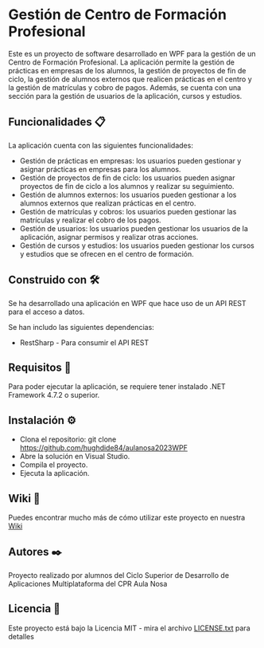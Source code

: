 # Gestión de Centro de Formación Profesional

Este es un proyecto de software desarrollado en WPF para la gestión de un Centro de Formación Profesional. La aplicación permite la gestión de prácticas en empresas de los alumnos, la gestión de proyectos de fin de ciclo, la gestión de alumnos externos que realicen prácticas en el centro y la gestión de matrículas y cobro de pagos. Además, se cuenta con una sección para la gestión de usuarios de la aplicación, cursos y estudios.

## Funcionalidades 📋

La aplicación cuenta con las siguientes funcionalidades:

* Gestión de prácticas en empresas: los usuarios pueden gestionar y asignar prácticas en empresas para los alumnos.
* Gestión de proyectos de fin de ciclo: los usuarios pueden asignar proyectos de fin de ciclo a los alumnos y realizar su seguimiento.
* Gestión de alumnos externos: los usuarios pueden gestionar a los alumnos externos que realizan prácticas en el centro.
* Gestión de matrículas y cobros: los usuarios pueden gestionar las matrículas y realizar el cobro de los pagos.
* Gestión de usuarios: los usuarios pueden gestionar los usuarios de la aplicación, asignar permisos y realizar otras acciones.
* Gestión de cursos y estudios: los usuarios pueden gestionar los cursos y estudios que se ofrecen en el centro de formación.

## Construido con 🛠️

Se ha desarrollado una aplicación en WPF que hace uso de un API REST para el acceso a datos.

Se han includo las siguientes dependencias:

* RestSharp - Para consumir el API REST

## Requisitos 🔧

Para poder ejecutar la aplicación, se requiere tener instalado .NET Framework 4.7.2 o superior.

## Instalación ⚙️

* Clona el repositorio: git clone https://github.com/hughdide84/aulanosa2023WPF
* Abre la solución en Visual Studio.
* Compila el proyecto.
* Ejecuta la aplicación.

## Wiki 📖

Puedes encontrar mucho más de cómo utilizar este proyecto en nuestra [Wiki](https://github.com/tu/proyecto/wiki)

## Autores ✒️

Proyecto realizado por alumnos del Ciclo Superior de Desarrollo de Aplicaciones Multiplataforma del CPR Aula Nosa

## Licencia 📄

Este proyecto está bajo la Licencia MIT - mira el archivo [LICENSE.txt](LICENSE.txt) para detalles
